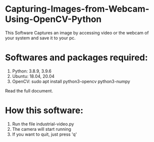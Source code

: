 # Capturing-Images-from-Webcam-Using-OpenCV-Python
This Software Captures an image by accessing video or the webcam of your system and save it to your pc.


# Softwares and packages required:
1. Python: 3.8.9, 3.9.6
2. Ubuntu: 18.04, 20.04
3. OpenCV: sudo apt install python3-opencv python3-numpy 

Read the full document.

# How this software:
1. Run the file industrial-video.py
2. The camera will start running
3. If you want to quit, just press 'q'

